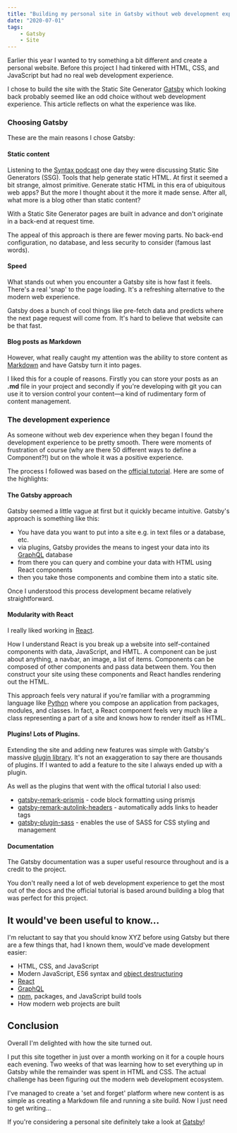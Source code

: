 ```yaml
---
title: "Building my personal site in Gatsby without web development experience"
date: "2020-07-01"
tags:
    - Gatsby
    - Site
---
```


Earlier this year I wanted to try something a bit different and create a personal website. Before this project I had tinkered with HTML, CSS, and JavaScript but had no real web development experience.

I chose to build the site with the Static Site Generator [Gatsby](https://www.gatsbyjs.org/) which looking back probably seemed like an odd choice without web development experience. This article reflects on what the experience was like.

### Choosing Gatsby

These are the main reasons I chose Gatsby:

#### Static content

Listening to the [Syntax podcast](https://syntax.fm/) one day they were discussing Static Site Generators (SSG). Tools that help generate static HTML. At first it seemed a bit strange, almost primitive. Generate static HTML in this era of ubiquitous web apps? But the more I thought about it the more it made sense. After all, what more is a blog other than static content?

With a Static Site Generator pages are built in advance and don't originate in a back-end at request time.

The appeal of this approach is there are fewer moving parts. No back-end configuration, no database, and less security to consider (famous last words).

#### Speed

What stands out when you encounter a Gatsby site is how fast it feels. There's a real 'snap' to the page loading. It's a refreshing alternative to the modern web experience.

Gatsby does a bunch of cool things like pre-fetch data and predicts where the next page request will come from. It's hard to believe that website can be that fast.

#### Blog posts as Markdown

However, what really caught my attention was the ability to store content as [Markdown](https://daringfireball.net/projects/markdown/) and have Gatsby turn it into pages.

I liked this for a couple of reasons. Firstly you can store your posts as an **.md** file in your project and secondly if you're developing with git you can use it to version control your content—a kind of rudimentary form of content management.

### The development experience

As someone without web dev experience when they began I found the development experience to be pretty smooth. There were moments of frustration of course (why are there 50 different ways to define a Component?!) but on the whole it was a positive experience.

The process I followed was based on the [official tutorial](https://www.gatsbyjs.org/tutorial/ "Gatsby Official Tutorial"). Here are some of the highlights:

#### The Gatsby approach

Gatsby seemed a little vague at first but it quickly became intuitive. Gatsby's approach is something like this:
* You have data you want to put into a site e.g. in text files or a database, etc.
* via plugins, Gatsby provides the means to ingest your data into its [GraphQL](https://graphql.org/) database
* from there you can query and combine your data with HTML using React components
* then you take those components and combine them into a static site.

Once I understood this process development became relatively straightforward.

#### Modularity with React

I really liked working in [React](https://reactjs.org/).

How I understand React is you break up a website into self-contained components with data, JavaScript, and HMTL. A component can be just about anything, a navbar, an image, a list of items. Components can be composed of other components and pass data between them. You then construct your site using these components and React handles rendering out the HTML.

This approach feels very natural if you're familiar with a programming language like [Python](https://www.python.org/) where you compose an application from packages, modules, and classes. In fact, a React component feels very much like a class representing a part of a site and knows how to render itself as HTML.

#### Plugins! Lots of Plugins.

Extending the site and adding new features was simple with Gatsby's massive [plugin library](https://www.gatsbyjs.org/plugins/). It's not an exaggeration to say there are thousands of plugins. If I wanted to add a feature to the site I always ended up with a plugin.

As well as the plugins that went with the offical tutorial I also used:
* [gatsby-remark-prismjs](https://www.gatsbyjs.org/packages/gatsby-remark-prismjs/) - code block formatting using prismjs
* [gatsby-remark-autolink-headers](https://www.gatsbyjs.org/packages/gatsby-remark-autolink-headers/) - automatically adds links to header tags
* [gatsby-plugin-sass](https://www.gatsbyjs.org/packages/gatsby-plugin-sass/) - enables the use of SASS for CSS styling and management

#### Documentation

The Gatsby documentation was a super useful resource throughout and is a credit to the project.

You don't really need a lot of web development experience to get the most out of the docs and the official tutorial is based around building a blog that was perfect for this project.

## It would've been useful to know...

I'm reluctant to say that you should know XYZ before using Gatsby but there are a few things that, had I known them, would've made development easier:

* HTML, CSS, and JavaScript
* Modern JavaScript, ES6 syntax and [object destructuring](https://www.taniarascia.com/understanding-destructuring-rest-spread/)
* [React](https://reactjs.org/)
* [GraphQL](https://graphql.org/)
* [npm](https://www.npmjs.com/), packages, and JavaScript build tools
* How modern web projects are built

## Conclusion

Overall I'm delighted with how the site turned out.

I put this site together in just over a month working on it for a couple hours each evening. Two weeks of that was learning how to set everything up in Gatsby while the remainder was spent in HTML and CSS. The actual challenge has been figuring out the modern web development ecosystem.

I've managed to create a 'set and forget' platform where new content is as simple as creating a Markdown file and running a site build. Now I just need to get writing...

If you're considering a personal site definitely take a look at [Gatsby](https://www.gatsbyjs.org/)!